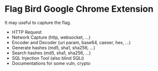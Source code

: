 # Flag Bird Google Chrome Extension

It may useful to capture the flag.

- HTTP Request
- Network Capture (http, websocket, ...)
- Encoder and Decoder (uri param, base64, caeser, hex, ...)
- Generate hashes (md5, sha1, sha256, ...)
- Search hashes (md5, sha1, sha256, ...)
- SQL Injection Tool (also blind SQLi)
- Documentations for some vuln, crypto
